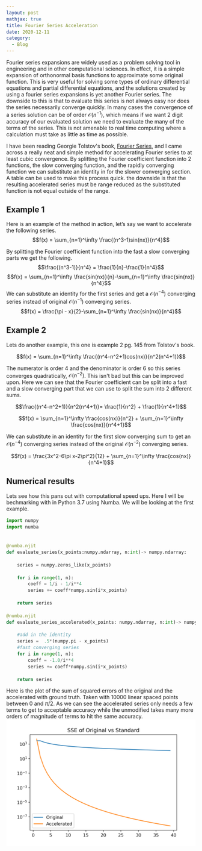 ```yaml
---
layout: post
mathjax: true
title: Fourier Series Acceleration 
date: 2020-12-11
category:
  - Blog
---
```


Fourier series expansions are widely used as a problem solving tool in engineering and in other computational sciences. In effect, it is a simple expansion of orthonormal basis functions to approximate some original function. This is very useful for solving some types of ordinary differential equations and partial differential equations, and the solutions created by using a fourier series expansions is yet another Fourier series. The downside to this is that to evaluate this series is not always easy nor does the series necessarily converge quickly. In many cases the convergence of a series solution can be of order $\mathcal{O}(n^{-1})$, which means if we want 2 digit accuracy of our evaluated solution we need to evaluate the many of the terms of the series. This is not amenable to real time computing where a calculation must take as little as time as possible.

I have been reading Georgie Tolstov's book, [Fourier Series](https://www.amazon.com/Fourier-Dover-Mathematics-Georgi-Tolstov-ebook/dp/B008TVG4ES), and I came across a really neat and simple method for accelerating Fourier series to at least cubic convergence. By splitting the Fourier coefficient function into 2 functions, the slow converging function, and the rapidly converging function we can substitute an identity in for the slower converging section. A table can be used to make this process quick. the downside is that the resulting accelerated series must be range reduced as the substituted function is not equal outside of the range.


## Example 1
Here is an example of the method in action, let’s say we want to accelerate the following series.
$$f(x) = \sum_{n=1}^\infty \frac{(n^3-1)sin(nx)}{n^4}$$

By splitting the Fourier coefficient function into the fast a slow converging parts we get the following.
$$\frac{(n^3-1)}{n^4} = \frac{1}{n}-\frac{1}{n^4}$$
$$f(x) = \sum_{n=1}^\infty \frac{sin(nx)}{n}-\sum_{n=1}^\infty \frac{sin(nx)}{n^4}$$
We can substitute an identity for the first series and get a $\mathcal{O}(n^{-4})$ converging series instead of original $\mathcal{O}(n^{-1})$ converging series.
$$f(x) = \frac{\pi - x}{2}-\sum_{n=1}^\infty \frac{sin(nx)}{n^4}$$

## Example 2

Lets do another example, this one is example 2 pg. 145 from Tolstov's book.

$$f(x) = \sum_{n=1}^\infty \frac{(n^4-n^2+1)cos(nx)}{n^2(n^4+1)}$$

The numerator is order 4 and the denominator is order 6 so this series converges quadratically, $\mathcal{O}(n^{-2})$. This isn't bad but this can be improved upon. Here we can see that the Fourier coefficient can be split into a fast and a slow converging part that we can use to split the sum into 2 different sums.

$$\frac{(n^4-n^2+1)}{n^2(n^4+1)}= \frac{1}{n^2} + \frac{1}{n^4+1}$$

$$f(x) = \sum_{n=1}^\infty \frac{cos(nx)}{n^2} + \sum_{n=1}^\infty \frac{cos(nx)}{n^4+1}$$

We can substitute in an identity for the first slow converging sum to get an $\mathcal{O}(n^{-4})$ converging series instead of the original $\mathcal{O}(n^{-2})$ converging series.

$$f(x) = \frac{3x^2-6\pi x-2\pi^2}{12} + \sum_{n=1}^\infty \frac{cos(nx)}{n^4+1}$$

## Numerical results

Lets see how this pans out with computational speed ups. Here I will be bechmarking with in Python 3.7 using Numba. We will be looking at the first example.

```python
import numpy
import numba


@numba.njit
def evaluate_series(x_points:numpy.ndarray, n:int)-> numpy.ndarray:
    
    series = numpy.zeros_like(x_points)
    
    for i in range(1, n):
        coeff = 1/i - 1/i**4
        series += coeff*numpy.sin(i*x_points)
        
    return series
    
@numba.njit
def evaluate_series_accelerated(x_points: numpy.ndarray, n:int)-> numpy.ndarray:
    
    #add in the identity
    series =  .5*(numpy.pi - x_points)
    #fast converging series
    for i in range(1, n):
        coeff = -1.0/i**4
        series += coeff*numpy.sin(i*x_points)
        
    return series

```

Here is the plot of the sum of squared errors of the original and the accelerated with ground truth. Taken with 10000 linear spaced points between 0 and $\pi/2$. As we can see the accelerated series only needs a few terms to get to acceptable accuracy while the unmodified takes many more orders of magnitude of terms to hit the same accuracy.
![](/assets/imgs/fourier_series_time_comp.png)





